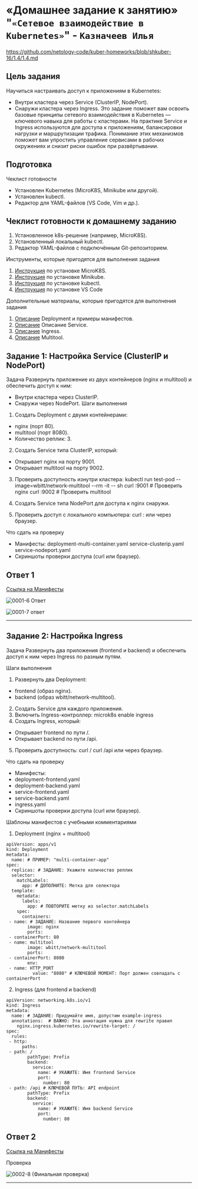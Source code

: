 #  «Домашнее задание к занятию» "`«Сетевое взаимодействие в Kubernetes»`" - `Казначеев Илья`

https://github.com/netology-code/kuber-homeworks/blob/shkuber-16/1.4/1.4.md

## Цель задания
Научиться настраивать доступ к приложениям в Kubernetes:
- Внутри кластера через Service (ClusterIP, NodePort).
- Снаружи кластера через Ingress.
Это задание поможет вам освоить базовые принципы сетевого взаимодействия в Kubernetes — ключевого навыка для работы с кластерами. На практике Service и Ingress используются для доступа к приложениям, балансировки нагрузки и маршрутизации трафика. Понимание этих механизмов поможет вам упростить управление сервисами в рабочих окружениях и снизит риски ошибок при развёртывании.

## Подготовка
Чеклист готовности
- Установлен Kubernetes (MicroK8S, Minikube или другой).
- Установлен kubectl.
- Редактор для YAML-файлов (VS Code, Vim и др.).

## Чеклист готовности к домашнему заданию
1. Установленное k8s-решение (например, MicroK8S).
2. Установленный локальный kubectl.
3. Редактор YAML-файлов с подключённым Git-репозиторием.

Инструменты, которые пригодятся для выполнения задания
1. [Инструкция](https://microk8s.io/docs/getting-started) по установке MicroK8S.
2. [Инструкция](https://minikube.sigs.k8s.io/docs/start/?arch=%2Fwindows%2Fx86-64%2Fstable%2F.exe+download) по установке Minikube.
3. [Инструкция](https://kubernetes.io/docs/tasks/tools/install-kubectl-windows/) по установке kubectl.
4. [Инструкция](https://marketplace.visualstudio.com/items?itemName=ms-kubernetes-tools.vscode-kubernetes-tools) по установке VS Code

Дополнительные материалы, которые пригодятся для выполнения задания
1. [Описание](https://kubernetes.io/docs/concepts/workloads/controllers/deployment/) Deployment и примеры манифестов.
2. [Описание](https://kubernetes.io/docs/concepts/services-networking/service/) Описание Service.
3. [Описание](https://kubernetes.io/docs/concepts/services-networking/ingress/) Ingress.
4. [Описание](https://github.com/wbitt/Network-MultiTool) Multitool.

## Задание 1: Настройка Service (ClusterIP и NodePort)
Задача
Развернуть приложение из двух контейнеров (nginx и multitool) и обеспечить доступ к ним:
- Внутри кластера через ClusterIP.
- Снаружи через NodePort.
Шаги выполнения
1. Создать Deployment с двумя контейнерами:
- nginx (порт 80).
- multitool (порт 8080).
- Количество реплик: 3.
2. Создать Service типа ClusterIP, который:
- Открывает nginx на порту 9001.
- Открывает multitool на порту 9002.
3. Проверить доступность изнутри кластера:
kubectl run test-pod --image=wbitt/network-multitool --rm -it -- sh
curl <service-name>:9001 # Проверить nginx
curl <service-name>:9002 # Проверить multitool

4. Создать Service типа NodePort для доступа к nginx снаружи.
5. Проверить доступ с локального компьютера:
curl <node-ip>:<node-port>
или через браузер.

Что сдать на проверку
- Манифесты:
deployment-multi-container.yaml
service-clusterip.yaml
service-nodeport.yaml
- Скриншоты проверки доступа (curl или браузер).

## Ответ 1

[Ссылка на Манифесты](https://github.com/IlyaBridge/homework/tree/main/Kubernetes-4/manifests)

![0001-6 Ответ](https://github.com/user-attachments/assets/119b6ca7-04e5-4a21-91bf-3c6042a9dec7)

![0001-7 ответ](https://github.com/user-attachments/assets/de80cf6c-d1df-4646-9acf-c156e752a4c6)

---

## Задание 2: Настройка Ingress
Задача
Развернуть два приложения (frontend и backend) и обеспечить доступ к ним через Ingress по разным путям.

Шаги выполнения
1. Развернуть два Deployment:
- frontend (образ nginx).
- backend (образ wbitt/network-multitool).
2. Создать Service для каждого приложения.
3. Включить Ingress-контроллер:
microk8s enable ingress
4. Создать Ingress, который:
- Открывает frontend по пути /.
- Открывает backend по пути /api.
5. Проверить доступность:
 curl <host>/
 curl <host>/api
или через браузер.

Что сдать на проверку
- Манифесты:
- deployment-frontend.yaml
- deployment-backend.yaml
- service-frontend.yaml
- service-backend.yaml
- ingress.yaml
- Скриншоты проверки доступа (curl или браузер).

Шаблоны манифестов с учебными комментариями
1. Deployment (nginx + multitool)
```
apiVersion: apps/v1
kind: Deployment
metadata:
  name: # ПРИМЕР: "multi-container-app"
spec:
  replicas: # ЗАДАНИЕ: Укажите количество реплик
  selector:
    matchLabels:
      app: # ДОПОЛНИТЕ: Метка для селектора
  template:
    metadata:
      labels:
        app: # ПОВТОРИТЕ метку из selector.matchLabels
    spec:
      containers:
 - name: # ЗАДАНИЕ: Название первого контейнера
        image: nginx
        ports:
 - containerPort: 80
 - name: multitool
        image: wbitt/network-multitool
        ports:
 - containerPort: 8080
        env:
 - name: HTTP_PORT
          value: "8080" # КЛЮЧЕВОЙ МОМЕНТ: Порт должен совпадать с containerPort
```

2. Ingress (для frontend и backend)
```
apiVersion: networking.k8s.io/v1
kind: Ingress
metadata:
  name: # ЗАДАНИЕ: Придумайте имя, допустим example-ingress
  annotations:  # ВАЖНО: Эта аннотация нужна для rewrite правил
    nginx.ingress.kubernetes.io/rewrite-target: /
spec:
  rules:
 - http:
      paths:
 - path: /
        pathType: Prefix
        backend:
          service:
            name: # УКАЖИТЕ: Имя frontend Service
            port:
              number: 80
 - path: /api # КЛЮЧЕВОЙ ПУТЬ: API endpoint
        pathType: Prefix
        backend:
          service:
            name: # УКАЖИТЕ: Имя backend Service
            port:
              number: 80
```

## Ответ 2

[Ссылка на Манифесты](https://github.com/IlyaBridge/homework/tree/main/Kubernetes-4/manifests)

Проверка

![0002-8 (Финальная проверка)](https://github.com/user-attachments/assets/64f3f8ba-9ca2-495f-9205-c0d7c852fb81)

---
